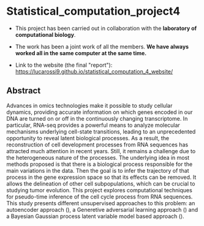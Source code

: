 # Statistical_computation_project4

* This project has been carried out in collaboration with the **laboratory of computational biology**.

* The work has been a joint work of all the members. **We have always worked all in the same computer at the same time.**

* Link to the website (the final "report"): https://lucarossi9.github.io/statistical_computation_4_website/

## Abstract

Advances in omics technologies make it possible to study cellular dynamics, providing accurate information on which genes encoded in our DNA are turned on or off in the continuously changing transcriptome. In particular, RNA-seq provides a powerful means to analyze molecular mechanisms underlying cell-state transitions, leading to an unprecedented opportunity to reveal latent biological processes. As a result, the reconstruction of cell development processes from RNA sequences has attracted much attention in recent years. Still, it remains a challenge due to the heterogeneous nature of the processes. The underlying idea in most methods proposed is that there is a biological process responsible for the main variations in the data. Then the goal is to infer the trajectory of that process in the gene expression space so that its effects can be removed. It allows the delineation of other cell subpopulations, which can be crucial to studying tumor evolution. This project explores computational techniques for pseudo-time inference of the cell cycle process from RNA sequences. This study presents different unsupervised approaches to this problem: an autoencoder approach (), a Generetive adversarial learning approach () and a Bayesian Gaussian process latent variable model based approach ().
